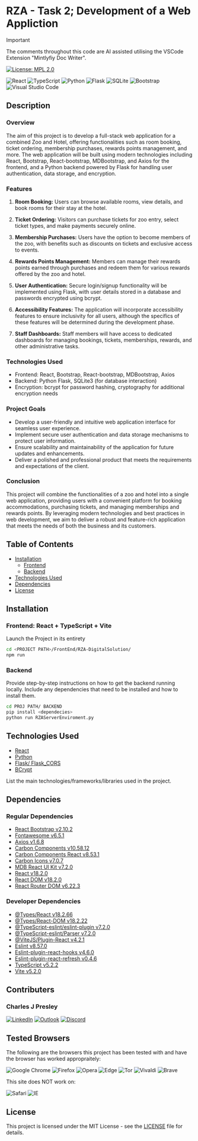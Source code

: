 # RZA - Task 2; Development of a Web Appliction

> [!IMPORTANT]  
> The comments throughout this code are AI assisted utilising the VSCode Extension "Mintlyfiy Doc Writer".

[![License: MPL 2.0](https://img.shields.io/badge/License-MPL_2.0-brightgreen.svg)](https://opensource.org/licenses/MPL-2.0)

![React](https://img.shields.io/badge/react-%2320232a.svg?style=for-the-badge&logo=react&logoColor=%2361DAFB)
![TypeScript](https://img.shields.io/badge/typescript-%23007ACC.svg?style=for-the-badge&logo=typescript&logoColor=white)
![Python](https://img.shields.io/badge/python-3670A0?style=for-the-badge&logo=python&logoColor=ffdd54)
![Flask](https://img.shields.io/badge/flask-%23000.svg?style=for-the-badge&logo=flask&logoColor=white)
![SQLite](https://img.shields.io/badge/sqlite-%2307405e.svg?style=for-the-badge&logo=sqlite&logoColor=white)
![Bootstrap](https://img.shields.io/badge/bootstrap-%238511FA.svg?style=for-the-badge&logo=bootstrap&logoColor=white)
![Visual Studio Code](https://img.shields.io/badge/Visual%20Studio%20Code-0078d7.svg?style=for-the-badge&logo=visual-studio-code&logoColor=white)

## Description

### Overview

The aim of this project is to develop a full-stack web application for a combined Zoo and Hotel, offering functionalities such as room booking, ticket ordering, membership purchases, rewards points management, and more. The web application will be built using modern technologies including React, Bootstrap, React-bootstrap, MDBootstrap, and Axios for the frontend, and a Python backend powered by Flask for handling user authentication, data storage, and encryption.

### Features

1. **Room Booking:** Users can browse available rooms, view details, and book rooms for their stay at the hotel.

2. **Ticket Ordering:** Visitors can purchase tickets for zoo entry, select ticket types, and make payments securely online.

3. **Membership Purchases:** Users have the option to become members of the zoo, with benefits such as discounts on tickets and exclusive access to events.

4. **Rewards Points Management:** Members can manage their rewards points earned through purchases and redeem them for various rewards offered by the zoo and hotel.

5. **User Authentication:** Secure login/signup functionality will be implemented using Flask, with user details stored in a database and passwords encrypted using bcrypt.

6. **Accessibility Features:** The application will incorporate accessibility features to ensure inclusivity for all users, although the specifics of these features will be determined during the development phase.

7. **Staff Dashboards:** Staff members will have access to dedicated dashboards for managing bookings, tickets, memberships, rewards, and other administrative tasks.

### Technologies Used

- Frontend: React, Bootstrap, React-bootstrap, MDBootstrap, Axios
- Backend: Python Flask, SQLite3 (for database interaction)
- Encryption: bcrypt for password hashing, cryptography for additional encryption needs

### Project Goals

- Develop a user-friendly and intuitive web application interface for seamless user experience.
- Implement secure user authentication and data storage mechanisms to protect user information.
- Ensure scalability and maintainability of the application for future updates and enhancements.
- Deliver a polished and professional product that meets the requirements and expectations of the client.

### Conclusion

This project will combine the functionalities of a zoo and hotel into a single web application, providing users with a convenient platform for booking accommodations, purchasing tickets, and managing memberships and rewards points. By leveraging modern technologies and best practices in web development, we aim to deliver a robust and feature-rich application that meets the needs of both the business and its customers.

## Table of Contents

- [Installation](#installation)
  - [Frontend](#frontend)
  - [Backend](#backend)
- [Technologies Used](#technologies-used)
- [Dependencies](#dependencies)
- [License](#license)

## Installation

### Frontend: React + TypeScript + Vite

Launch the Project in its entirety

```bash
cd <PROJECT PATH>/FrontEnd/RZA-DigitalSolution/
npm run
```

### Backend

Provide step-by-step instructions on how to get the backend running locally. Include any dependencies that need to be installed and how to install them.

```bash
cd PROJ PATH/ BACKEND
pip install <dependecies>
python run RZAServerEnviroment.py
```

## Technologies Used

- [React](https://reactjs.org/)
- [Python](https://www.python.org/)
- [Flask/ Flask_CORS](https://flask.palletsprojects.com/en/3.0.x/)
- [BCrypt](https://pypi.org/project/bcrypt/)

List the main technologies/frameworks/libraries used in the project.

## Dependencies

### Regular Dependencies

- [React Bootstrap v2.10.2](https://react-bootstrap.netlify.app/)
- [Fontawesome v6.5.1](https://fontawesome.com/)
- [Axios v1.6.8](https://axios-http.com/docs/intro)
- [Carbon Components v10.58.12](https://carbondesignsystem.com/)
- [Carbon Components React v8.53.1](https://carbondesignsystem.com/)
- [Carbon Icons v7.0.7](https://carbondesignsystem.com/)
- [MDB React UI Kit v7.2.0](https://mdbootstrap.com/docs/react/)
- [React v18.2.0](https://legacy.reactjs.org/)
- [React DOM v18.2.0](https://legacy.reactjs.org/docs/react-dom.html)
- [React Router DOM v6.22.3](https://www.npmjs.com/package/react-router-dom)

### Developer Dependencies

- [@Types/React v18.2.66](https://www.npmjs.com/package/@types/react)
- [@Types/React-DOM v18.2.22](https://www.npmjs.com/package/@types/react-dom)
- [@TypeScript-eslint/eslint-plugin v7.2.0](https://www.npmjs.com/package/@typescript-eslint/eslint-plugin)
- [@TypeScript-eslint/Parser v7.2.0](https://www.npmjs.com/package/@typescript-eslint/parser)
- [@ViteJS/Plugin-React v4.2.1](https://www.npmjs.com/package/@vitejs/plugin-react)
- [Eslint v8.57.0](https://www.npmjs.com/package/eslint)
- [Eslint-plugin-react-hooks v4.6.0](https://www.npmjs.com/package/eslint-plugin-react-hooks)
- [Eslint-plugin-react-refresh v0.4.6](https://www.npmjs.com/package/eslint-plugin-react-refresh)
- [TypeScript v5.2.2](https://www.typescriptlang.org/)
- [Vite v5.2.0](https://vitejs.dev/)

## Contributers

### Charles J Presley

[![LinkedIn](https://img.shields.io/badge/linkedin-%230077B5.svg?style=for-the-badge&logo=linkedin&logoColor=white)](https://www.linkedin.com/in/cjpresley/)
[![Outlook](https://img.shields.io/badge/Microsoft_Outlook-0078D4?style=for-the-badge&logo=microsoft-outlook&logoColor=white)](charlespresley2006@outlook.com) [![Discord](https://img.shields.io/badge/Discord-%235865F2.svg?style=for-the-badge&logo=discord&logoColor=white)](https://discord.gg/3zTkHD6v)

## Tested Browsers

The following are the browsers this project has been tested with and have the browser has worked appropraitely:

![Google Chrome](https://img.shields.io/badge/Google%20Chrome-4285F4?style=for-the-badge&logo=GoogleChrome&logoColor=white)
![Firefox](https://img.shields.io/badge/Firefox-FF7139?style=for-the-badge&logo=Firefox-Browser&logoColor=white)
![Opera](https://img.shields.io/badge/Opera-FF1B2D?style=for-the-badge&logo=Opera&logoColor=white)
![Edge](https://img.shields.io/badge/Edge-0078D7?style=for-the-badge&logo=Microsoft-edge&logoColor=white)
![Tor](https://img.shields.io/badge/Tor-7D4698?style=for-the-badge&logo=Tor-Browser&logoColor=white)
![Vivaldi](https://img.shields.io/badge/Vivaldi-EF3939?style=for-the-badge&logo=Vivaldi&logoColor=white)
![Brave](https://img.shields.io/badge/Brave-FB542B?style=for-the-badge&logo=Brave&logoColor=white)

This site does NOT work on:

![Safari](https://img.shields.io/badge/Safari-000000?style=for-the-badge&logo=Safari&logoColor=white)
![IE](https://img.shields.io/badge/Internet%20Explorer-0076D6?style=for-the-badge&logo=Internet%20Explorer&logoColor=white)

## License

This project is licensed under the MIT License - see the [LICENSE](LICENSE) file for details.
